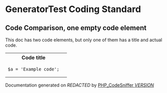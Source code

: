 # GeneratorTest Coding Standard

## Code Comparison, one empty code element

This doc has two code elements, but only one of them has a title and actual code.
  <table>
   <tr>
    <th>Code title</th>
    <th></th>
   </tr>
   <tr>
<td>

    $a = 'Example code';

</td>
<td>

</td>
   </tr>
  </table>

Documentation generated on *REDACTED* by [PHP_CodeSniffer *VERSION*](https://github.com/PHPCSStandards/PHP_CodeSniffer)
